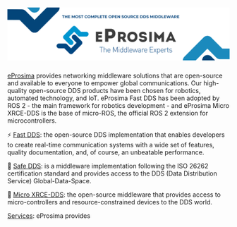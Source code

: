 # [![eProsima](https://raw.githubusercontent.com/eProsima/.github/main/profile/eprosima_github_banner.png)](https://eprosima.com/)

[eProsima](https://eprosima.com/) provides networking middleware solutions that are open-source and available to everyone to empower global communications. Our high-quality open-source DDS products have been chosen for robotics, automated technology, and IoT. eProsima Fast DDS has been adopted by ROS 2 - the main framework for robotics development - and eProsima Micro XRCE-DDS is the base of micro-ROS, the official ROS 2 extension for microcontrollers.

⚡ [Fast DDS](https://github.com/eProsima/Fast-DDS): the open-source DDS implementation that enables developers to create real-time communication systems with a wide set of features, quality documentation, and, of course, an unbeatable performance.

🔐 [Safe DDS](https://www.eprosima.com/index.php/products-all/eprosima-safe-dds): is a middleware implementation following the ISO 26262 certification standard and provides access to the DDS (Data Distribution Service) Global-Data-Space.

🤖 [Micro XRCE-DDS](https://github.com/eProsima/Micro-XRCE-DDS): the open-source middleware that provides access to micro-controllers and resource-constrained devices to the DDS world.

[Services](https://www.eprosima.com/index.php/services-all): eProsima provides 
